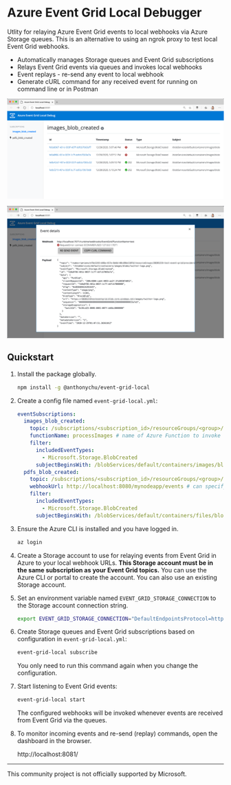 # Azure Event Grid Local Debugger

Utlity for relaying Azure Event Grid events to local webhooks via Azure Storage queues. This is an alternative to using an ngrok proxy to test local Event Grid webhooks.

- Automatically manages Storage queues and Event Grid subscriptions
- Relays Event Grid events via queues and invokes local webhooks
- Event replays - re-send any event to local webhook
- Generate cURL command for any received event for running on command line or in Postman

![Screenshot1](media/screenshot1.png)

![Screenshot2](media/screenshot2.png)

## Quickstart

1. Install the package globally.

    ```bash
    npm install -g @anthonychu/event-grid-local
    ```

1. Create a config file named `event-grid-local.yml`:

    ```yaml
    eventSubscriptions:
      images_blob_created:
        topic: /subscriptions/<subscription_id>/resourceGroups/<group>/providers/microsoft.storage/storageaccounts/<account> # resource id of Event Grid topic to subscribe to
        functionName: processImages # name of Azure Function to invoke locally when event is received
        filter:
          includedEventTypes:
            - Microsoft.Storage.BlobCreated
          subjectBeginsWith: /blobServices/default/containers/images/blobs/
      pdfs_blob_created:
        topic: /subscriptions/<subscription_id>/resourceGroups/<group>/providers/microsoft.storage/storageaccounts/<account>
        webhookUrl: http://localhost:8080/mynodeapp/events # can specify a URL instead of a function name
        filter:
          includedEventTypes:
            - Microsoft.Storage.BlobCreated
          subjectBeginsWith: /blobServices/default/containers/files/blobs/
    ```

1. Ensure the Azure CLI is installed and you have logged in.

    ```bash
    az login
    ```

1. Create a Storage account to use for relaying events from Event Grid in Azure to your local webhook URLs. **This Storage account must be in the same subscription as your Event Grid topics.** You can use the Azure CLI or portal to create the account. You can also use an existing Storage account.

1. Set an environment variable named `EVENT_GRID_STORAGE_CONNECTION` to the Storage account connection string.

    ```bash
    export EVENT_GRID_STORAGE_CONNECTION="DefaultEndpointsProtocol=https;AccountName=<account_name>;AccountKey=<key>;EndpointSuffix=core.windows.net"
    ```

1. Create Storage queues and Event Grid subscriptions based on configuration in `event-grid-local.yml`:

    ```bash
    event-grid-local subscribe
    ```

    You only need to run this command again when you change the configuration.

1. Start listening to Event Grid events:

    ```bash
    event-grid-local start
    ```

    The configured webhooks will be invoked whenever events are received from Event Grid via the queues.

1. To monitor incoming events and re-send (replay) commands, open the dashboard in the browser.

    http://localhost:8081/

---

This community project is not officially supported by Microsoft.
